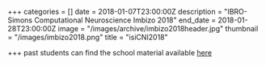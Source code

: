 +++
categories = []
date = 2018-01-07T23:00:00Z
description = "IBRO-Simons Computational Neuroscience Imbizo 2018"
end_date = 2018-01-28T23:00:00Z
image = "/images/archive/imbizo2018header.jpg"
thumbnail = "/images/imbizo2018.png"
title = "isiCNI2018"

+++
past students can find the school material available [here](http://isicni.gatsby.ucl.ac.uk/2018 "2018 material")